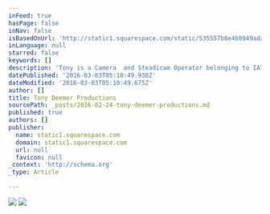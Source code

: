 ```yaml
---
inFeed: true
hasPage: false
inNav: false
isBasedOnUrl: 'http://static1.squarespace.com/static/535557b8e4b0949adad68f15/t/5602e8d5e4b0dc68f6176d79/1443031254089/IATSE-Local-600.png'
inLanguage: null
starred: false
keywords: []
description: 'Tony is a Camera  and Steadicam Operator belonging to IATSE Local 600, SOC, Steadicam Guild and Steadicam Operators Association. He has worked on various projects, which include documentary films, reality television, music videos to full length feature films.'
datePublished: '2016-03-03T05:10:49.938Z'
dateModified: '2016-03-03T05:10:49.675Z'
author: []
title: Tony Deemer Productions
sourcePath: _posts/2016-02-24-tony-deemer-productions.md
published: true
authors: []
publisher:
  name: static1.squarespace.com
  domain: static1.squarespace.com
  url: null
  favicon: null
_context: 'http://schema.org'
_type: Article

---
```

![](https://the-grid-user-content.s3-us-west-2.amazonaws.com/664e7a3c-f914-43fd-af99-f72fd3d3b411.png)
![](https://the-grid-user-content.s3-us-west-2.amazonaws.com/8c643342-6670-40c2-84bb-cc4a14d36aab.jpg)